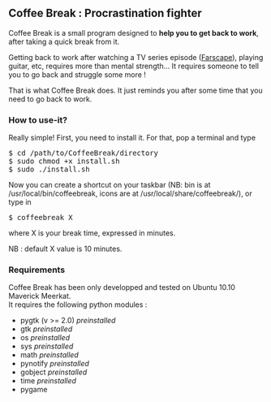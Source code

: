 <h2>Coffee Break : Procrastination fighter</h2>

<p>Coffee Break is a small program designed to <b>help you to get back to work</b>, after taking a quick break from it.</p>
<p>Getting back to work after watching a TV series episode (<a href="http://en.wikipedia.org/wiki/Farscape">Farscape</a>), playing guitar, etc, requires more than mental strength... It requires someone to tell you to go back and struggle some more !</p>

<p>That is what Coffee Break does. It just reminds you after some time that you need to go back to work.</p>

<h3>How to use-it?</h3>
<p>Really simple! First, you need to install it. For that, pop a terminal and type <br/>
<pre>$ cd /path/to/CoffeeBreak/directory
$ sudo chmod +x install.sh
$ sudo ./install.sh</pre></p>

<p>Now you can create a shortcut on your taskbar (NB: bin is at /usr/local/bin/coffeebreak, icons are at /usr/local/share/coffeebreak/), or type in <pre>$ coffeebreak X</pre> where X is your break time, expressed in minutes.</p>
<p>NB : default X value is 10 minutes.</p>

<h3>Requirements</h3>
<p>Coffee Break has been only developped and tested on Ubuntu 10.10 Maverick Meerkat.<br/>
It requires the following python modules : <ul>
<li>pygtk (v >= 2.0) <i>preinstalled</i></li>
<li>gtk <i>preinstalled</i></li>
<li>os <i>preinstalled</i></li>
<li>sys <i>preinstalled</i></li>
<li>math <i>preinstalled</i></li>
<li>pynotify <i>preinstalled</i></li>
<li>gobject <i>preinstalled</i></li>
<li>time <i>preinstalled</i></li>
<li>pygame</li>
</ul></p>